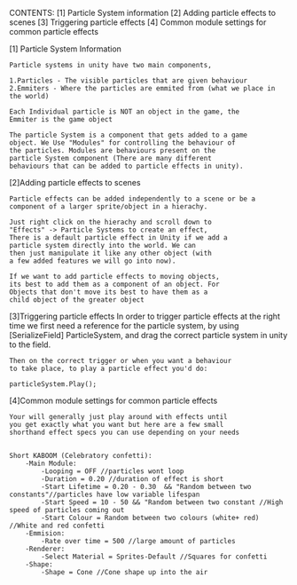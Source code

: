 CONTENTS:
    [1] Particle System information
    [2] Adding particle effects to scenes
    [3] Triggering particle effects
    [4] Common module settings for common particle effects

[1] Particle System Information

    Particle systems in unity have two main components,

    1.Particles - The visible particles that are given behaviour
    2.Emmiters - Where the particles are emmited from (what we place in the world)

    Each Individual particle is NOT an object in the game, the
    Emmiter is the game object

    The particle System is a component that gets added to a game
    object. We Use "Modules" for controlling the behaviour of 
    the particles. Modules are behaviours present on the 
    particle System component (There are many different 
    behaviours that can be added to particle effects in unity).


[2]Adding particle effects to scenes
    
    Particle effects can be added independently to a scene or be a component of a larger sprite/object in a hierachy.

    Just right click on the hierachy and scroll down to
    "Effects" -> Particle Systems to create an effect,
    There is a default particle effect in Unity if we add a 
    particle system directly into the world. We can 
    then just manipulate it like any other object (with 
    a few added features we will go into now).

    If we want to add particle effects to moving objects,
    its best to add them as a component of an object. For
    Objects that don't move its best to have them as a 
    child object of the greater object

[3]Triggering particle effects
    In order to trigger particle effects at the right time we 
    first need a reference for the particle system, by using 
    [SerializeField] ParticleSystem, and drag the correct
    particle system in unity to the field.

    Then on the correct trigger or when you want a behaviour
    to take place, to play a particle effect you'd do:

    particleSystem.Play();


[4]Common module settings for common particle effects

    Your will generally just play around with effects until
    you get exactly what you want but here are a few small
    shorthand effect specs you can use depending on your needs


    Short KABOOM (Celebratory confetti):
        -Main Module:
            -Looping = OFF //particles wont loop
            -Duration = 0.20 //duration of effect is short
            -Start Lifetime = 0.20 - 0.30  && "Random between two constants"//particles have low variable lifespan 
            -Start Speed = 10 - 50 && "Random between two constant //High speed of particles coming out
            -Start Colour = Random between two colours (white+ red) //White and red confetti
        -Emmision:
            -Rate over time = 500 //large amount of particles
        -Renderer:
            -Select Material = Sprites-Default //Squares for confetti
        -Shape:
            -Shape = Cone //Cone shape up into the air